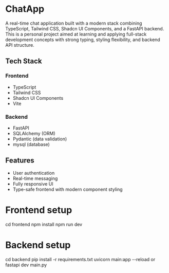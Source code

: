 # ChatApp

A real-time chat application built with a modern stack combining TypeScript, Tailwind CSS, Shadcn UI Components, and a FastAPI backend. This is a personal project aimed at learning and applying full-stack development concepts with strong typing, styling flexibility, and backend API structure.

## Tech Stack

### Frontend
-  TypeScript
-  Tailwind CSS
-  Shadcn UI Components
-  Vite

### Backend
-  FastAPI
-  SQLAlchemy (ORM)
-  Pydantic (data validation)
-  mysql (database)

## Features

-  User authentication
-  Real-time messaging
-  Fully responsive UI
-  Type-safe frontend with modern component styling

# Frontend setup
cd frontend
npm install
npm run dev

# Backend setup
cd backend
pip install -r requirements.txt
uvicorn main:app --reload or fastapi dev main.py
